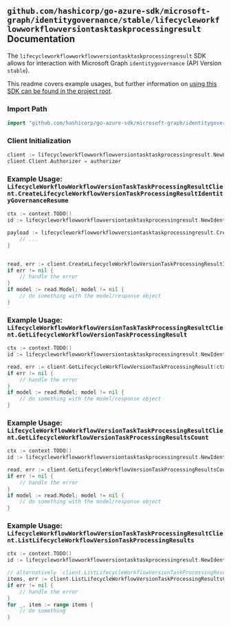 
## `github.com/hashicorp/go-azure-sdk/microsoft-graph/identitygovernance/stable/lifecycleworkflowworkflowversiontasktaskprocessingresult` Documentation

The `lifecycleworkflowworkflowversiontasktaskprocessingresult` SDK allows for interaction with Microsoft Graph `identitygovernance` (API Version `stable`).

This readme covers example usages, but further information on [using this SDK can be found in the project root](https://github.com/hashicorp/go-azure-sdk/tree/main/docs).

### Import Path

```go
import "github.com/hashicorp/go-azure-sdk/microsoft-graph/identitygovernance/stable/lifecycleworkflowworkflowversiontasktaskprocessingresult"
```


### Client Initialization

```go
client := lifecycleworkflowworkflowversiontasktaskprocessingresult.NewLifecycleWorkflowWorkflowVersionTaskTaskProcessingResultClientWithBaseURI("https://graph.microsoft.com")
client.Client.Authorizer = authorizer
```


### Example Usage: `LifecycleWorkflowWorkflowVersionTaskTaskProcessingResultClient.CreateLifecycleWorkflowVersionTaskProcessingResultIdentityGovernanceResume`

```go
ctx := context.TODO()
id := lifecycleworkflowworkflowversiontasktaskprocessingresult.NewIdentityGovernanceLifecycleWorkflowWorkflowIdVersionIdTaskIdTaskProcessingResultID("workflowId", "workflowVersionVersionNumber", "taskId", "taskProcessingResultId")

payload := lifecycleworkflowworkflowversiontasktaskprocessingresult.CreateLifecycleWorkflowVersionTaskProcessingResultIdentityGovernanceResumeRequest{
	// ...
}


read, err := client.CreateLifecycleWorkflowVersionTaskProcessingResultIdentityGovernanceResume(ctx, id, payload, lifecycleworkflowworkflowversiontasktaskprocessingresult.DefaultCreateLifecycleWorkflowVersionTaskProcessingResultIdentityGovernanceResumeOperationOptions())
if err != nil {
	// handle the error
}
if model := read.Model; model != nil {
	// do something with the model/response object
}
```


### Example Usage: `LifecycleWorkflowWorkflowVersionTaskTaskProcessingResultClient.GetLifecycleWorkflowVersionTaskProcessingResult`

```go
ctx := context.TODO()
id := lifecycleworkflowworkflowversiontasktaskprocessingresult.NewIdentityGovernanceLifecycleWorkflowWorkflowIdVersionIdTaskIdTaskProcessingResultID("workflowId", "workflowVersionVersionNumber", "taskId", "taskProcessingResultId")

read, err := client.GetLifecycleWorkflowVersionTaskProcessingResult(ctx, id, lifecycleworkflowworkflowversiontasktaskprocessingresult.DefaultGetLifecycleWorkflowVersionTaskProcessingResultOperationOptions())
if err != nil {
	// handle the error
}
if model := read.Model; model != nil {
	// do something with the model/response object
}
```


### Example Usage: `LifecycleWorkflowWorkflowVersionTaskTaskProcessingResultClient.GetLifecycleWorkflowVersionTaskProcessingResultsCount`

```go
ctx := context.TODO()
id := lifecycleworkflowworkflowversiontasktaskprocessingresult.NewIdentityGovernanceLifecycleWorkflowWorkflowIdVersionIdTaskID("workflowId", "workflowVersionVersionNumber", "taskId")

read, err := client.GetLifecycleWorkflowVersionTaskProcessingResultsCount(ctx, id, lifecycleworkflowworkflowversiontasktaskprocessingresult.DefaultGetLifecycleWorkflowVersionTaskProcessingResultsCountOperationOptions())
if err != nil {
	// handle the error
}
if model := read.Model; model != nil {
	// do something with the model/response object
}
```


### Example Usage: `LifecycleWorkflowWorkflowVersionTaskTaskProcessingResultClient.ListLifecycleWorkflowVersionTaskProcessingResults`

```go
ctx := context.TODO()
id := lifecycleworkflowworkflowversiontasktaskprocessingresult.NewIdentityGovernanceLifecycleWorkflowWorkflowIdVersionIdTaskID("workflowId", "workflowVersionVersionNumber", "taskId")

// alternatively `client.ListLifecycleWorkflowVersionTaskProcessingResults(ctx, id, lifecycleworkflowworkflowversiontasktaskprocessingresult.DefaultListLifecycleWorkflowVersionTaskProcessingResultsOperationOptions())` can be used to do batched pagination
items, err := client.ListLifecycleWorkflowVersionTaskProcessingResultsComplete(ctx, id, lifecycleworkflowworkflowversiontasktaskprocessingresult.DefaultListLifecycleWorkflowVersionTaskProcessingResultsOperationOptions())
if err != nil {
	// handle the error
}
for _, item := range items {
	// do something
}
```
